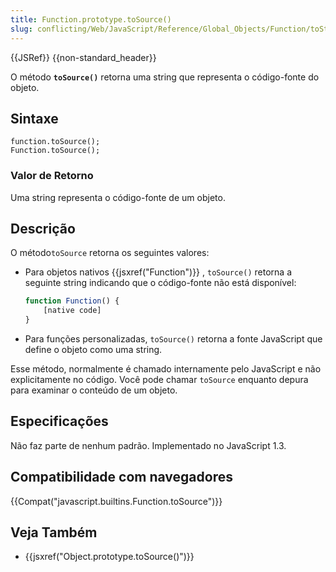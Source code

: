 ```yaml
---
title: Function.prototype.toSource()
slug: conflicting/Web/JavaScript/Reference/Global_Objects/Function/toString
---
```


{{JSRef}} {{non-standard_header}}

O método **`toSource()`** retorna uma string que representa o código-fonte do objeto.

## Sintaxe

```
function.toSource();
Function.toSource();
```

### Valor de Retorno

Uma string representa o código-fonte de um objeto.

## Descrição

O método`toSource` retorna os seguintes valores:

- Para objetos nativos {{jsxref("Function")}} , `toSource()` retorna a seguinte string indicando que o código-fonte não está disponível:

  ```js
  function Function() {
      [native code]
  }
  ```

- Para funções personalizadas, `toSource()` retorna a fonte JavaScript que define o objeto como uma string.

Esse método, normalmente é chamado internamente pelo JavaScript e não explicitamente no código. Você pode chamar `toSource` enquanto depura para examinar o conteúdo de um objeto.

## Especificações

Não faz parte de nenhum padrão. Implementado no JavaScript 1.3.

## Compatibilidade com navegadores

{{Compat("javascript.builtins.Function.toSource")}}

## Veja Também

- {{jsxref("Object.prototype.toSource()")}}
